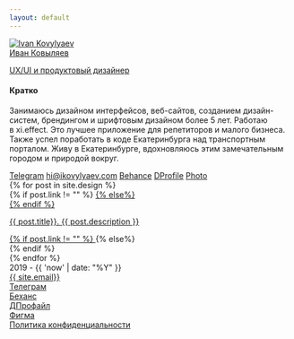 ```yaml
---
layout: default
---
```

<div class='container-fluid inter-regular'>
    <div class='row'>
        <div class='col-12'>
            <a class='avatar' href='{{site.url}}'>
                <div class='avatar-image'><img src='{{site.url}}/img/avatar.png' alt='Ivan Kovylyaev'></div>
                <div class='avatar-text'>
                    <span class='inter-regular'>Иван Ковыляев</span>
                    <p class='inter-regular'>UX/UI и продуктовый дизайнер</p>
                </div>
            </a>
            <div class='about'>
                <h4 class='second-color inter-regular'>Кратко</h4>
                <p class='main-color inter-regular'>Занимаюсь дизайном интерфейсов, веб-сайтов, созданием дизайн-систем, брендингом и&nbsp;шрифтовым дизайном более 5&nbsp;лет. Работаю в&nbsp;xi.effect. Это лучшее приложение для репетиторов и&nbsp;малого бизнеса. Также успел поработать в&nbsp;коде Екатеринбурга над транспортным порталом. Живу в&nbsp;Екатеринбурге, вдохновляюсь этим замечательным городом и&nbsp;природой вокруг. </p>
            </div>
            <div class='links'>
                <a class='pill-link' href='https://t.me/ikovylyaev'>Telegram</a>
                <a class='pill-link' href='mailto:hi@ikovylyaev.com'>hi@ikovylyaev.com</a>
                <a class='pill-link' href='https://behance.net/{{site.behance}}'>Behance</a>
                <a class='pill-link' href='https://dprofile.ru/{{site.dprofile}}'>DProfile</a>
                <a class='pill-link' href='https://ikovylyaev.com/photo'>Photo</a>
            </div>
        </div>
    </div>
    {% for post in site.design %}
    <div class='row'>
        <div class='col-12'>
            <div class='image' style="background: url({{site.url}}/img/works/{{ post.image }}.webp); background-size: {{ post.imgsize }}; background-position: center; background-repeat: no-repeat; background-color: {{ post.bgcolor}};"></div>
        </div>
        {% if post.link != "" %}
            <a  href="{{ post.link }}" target="blank" class='col-12'>
        {% else%}
            <div class='col-12'>
        {% endif %}
            <p class='inter-regular'>
                <span class='main-color inter-regular'>{{ post.title}}.</span> 
                {{ post.description }}
            </p>
        {% if post.link != "" %}
            </a>
        {% else%}
            </div>
        {% endif %}
    </div>
    {% endfor %}
    <footer class='row'>
        <div class='col text-start'>2019 - {{ 'now' | date: "%Y" }}</div>
        <div class='col text-center'><a class='link' target='_blank' href='mailto:{{ site.email }}'>{{ site.email}}</a></div>
        <div class='col text-center'><a class='link' target='_blank' href='https://t.me/{{ site.telegram }}'>Телеграм</a></div>
        <div class='col text-center'><a class='link' target='_blank' href='https://behance.net/{{ site.behance }}'>Беханс</a></div>
        <div class='col text-center'><a class='link' target='_blank' href='https://dprofile.ru/{{ site.dprofile }}'>ДПрофайл</a></div>
        <div class='col text-end'><a class='link' target='_blank' href='https://figma.com/@{{ site.figma }}'>Фигма</a></div>
    </footer>
    <footer class='row text-center'>
        <div class='col'><a class='link secondary-link' href='{{ site.url }}/policy'>Политика конфиденциальности</a></div>
    </footer>
</div>

